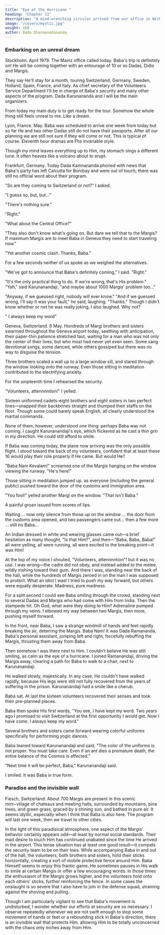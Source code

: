 ```yaml
---
title: "Eye of the Hurricane "
heading: "Chapter 11"
description: "A mind-wrenching circular arrived from our office in Wichita. Baba is in jail in India"
image: "/covers/mystic.jpg"
weight: 160
author: Dada Dharmavedananda
---
```

 


### Embarking on an unreal dream 

Stockholm. April 1979. The Mainz office called today. Baba's trip is definitely on! He will be coming together with an entourage of 10 or so Dadas, Didis and Margis. 

They say He'll stay for a month, touring Switzerland, Germany, Sweden, Holland, Spain, France, and Italy. As chief secretary of the Volunteers Service Department I'll be in charge of Baba's security and many other aspects of the program. Dada Karunananda and I will be the main 
organizers. 

From today my main duty is to get ready for the tour. Somehow the whole 
thing still feels unreal to me. Like a dream. 

Lyon, France. May. Baba was scheduled to arrive one week from today but 
so far He and two other Dadas still do not have their passports. After all our 
planning we are still not sure if they will come or not. This is typical of course. 
Eleventh hour dramas are Fhs invariable style. 

Though my mind leaves everything up to Him, my stomach sings a 
different tune. It often heaves like a volcano about to erupt. 

Frankfurt, Germany. Today Dada Kamnananda phoned with news that 
Baba's party has left Calcutta for Bombay and were out of touch; there was still 
no official word about their program. 

"So are they coming to Switzerland or not?" I asked. 

"I guess so, but, but..." 

"There's nothing sure." 

"Right." 

"What about the Central Office?" 


"They also don't know what's going on. But dare we tell that to the Margis? 
If maximum Margis are to meet Baba in Geneva they need to start traveling 
now." 

"Yet another cosmic clash. Thanks, Baba." 

For a few seconds neither of us spoke as we weighed the alternatives. 

"We've got to announce that Baba's definitely coming," I said. "Right." 

"It's the only practical thing to do. If we're wrong, that's His problem." "Yah," 
said Karunanandaji, "and maybe about 1000 Margis' problem too..." 

"Anyway, if we guessed right, nobody will ever know." "And if we guessed 
wrong, I'll say it was your fault," he said, laughing. "Thanks." Though I didn't 
know whether or not he was really joking, I also laughed. Why not? 

" I always keep my word" 

Geneva, Switzerland. 6 May. Hundreds of Margi brothers and sisters swarmed throughout the Geneva airport today, seething with anticipation, their paper-thin patience stretched taut, waiting for a man who was not only the center of their lives, but who most had never yet even seen. Some sang 
devotional songs, some danced, while others gossiped but there was no way to 
disguise the tension. 

Three brothers scaled a wall up to a large window sill, and stared through the window looking onto the runway. Even those sitting in meditation contributed to the electrifying anxiety. 

For the umpteenth time I rehearsed the security. 

"Volunteers, attennnntion!" I yelled. 

Sixteen uniformed cadets-eight brothers and eight sisters in two perfect 
lines—snapped their backbones straight and thumped their staffs on the floor. 
Though some could barely speak English, all clearly understood the martial 
commands. 

None of them, however, understood one thing: perhaps Baba was not 
coming. I caught Karunanandaji's eye, which flickered as he cast a thin grin in 
my direction. He could still afford to smile. 

If Baba was coming today, the plane now arriving was the only possible 
flight. I stood toward the back of my volunteers, confident that at least these 16 would play their role properly if He came. But would He? 

"Baba Nam Kevalam!" screamed one of the Margis hanging on the window 
viewing the runway. "He's here!" 

Those sitting in meditation jumped up. as everyone (including the general 
public) pushed toward the door of the customs and immigration area. 

"You fool!" yelled another Margi on the window. "That isn't Baba." 

A painful groan issued from scores of lips. 

Waiting ... now only silence from those up on the window ... the door from 
the customs area opened, and two passengers came out... then a few more ... 
still no Baba... 

An Indian dressed in white and wearing glasses came out—a brief 
hesitation as many thought, "Is that Him?", and then—"Baba, Baba, Baba!" all 
were yelling, all were running, all were excited to the breaking point—it was 
Him! 

At the top of my voice I shouted, "Volunteers, attennnntion"! but it was no 
use. I was wrong—the cadre did not obey, and instead added to the melee, 
wildly mshing toward their gum. And there I was, standing near the back of the 
hall, while the hundreds of Margis zeroed in on the man I was supposed to 
protect. What an idiot I was! I tried to push my way forward, but others were 
equally desperate. Madness, pure madness. 

For a split second I could see Baba smiling through the crowd, standing 
next to several Dadas and Margis who had come with Him from India. Then 
the stampede hit. Oh God, what were they doing to Him? Adrenaline pumped 
through my veins. I elbowed my way between two Margis, then more, pushing 
myself forward. 

In the front, near Baba, I saw a strange windmill of hands and feet rapidly 
breaking the air, deterring the Margis. Baba Nam! It was Dada Ramananda, 
Baba's personal assistant, jumping left and right, forcefully rebuffing the 
Margis, thrusting them away from Baba. 

Then somehow I was there next to Him. I couldn't believe He was still 
smiling, as calm as the eye of a hurricane. I joined Ramanandaji, driving the 
Margis away, clearing a path for Baba to walk to a chair, next to 
Karunanandaji. 

He walked slowly, majestically. In any case, He couldn't have walked 
rapidly, because His legs were still not fully recovered from the years of 
suffering in the prison. Karunanandaji had a smile like a cherub. 

Baba sat. At last the sixteen volunteers recovered their senses and took 
their pre-planned places. 

Baba then spoke His first words, "You see, I have kept my word. Two 
years ago I promised to visit Switzerland at the first opportunity I would get. 
Now I have come. I always keep my word." 

Several brothers and sisters came forward wearing colorful uniforms 
specifically for performing yogic dances. 

Baba leaned toward Karunanandaji and said, "The color of the uniforms is 
not proper. You must take care. Even if an ant dies a premature death, the 
entire balance of the Cosmos is affected." 

"Next time it will be perfect, Baba," Karunanandaji said. 

I smiled. It was Baba in true form. 


### Paradise and the invisible wall 


Fiesch, Switzerland. About 700 Margis are present in this scenic mini¬village of chateaus and meeting halls, surrounded by mountains, pine trees, and green grass, graced by a shining sun, and bathed in pure air. It seems idyllic, especially when I think that Baba is also here. The program will last one week, then we travel to other cities. 

In the light of this paradisical atmosphere, one aspect of the Margis' behavior certainly appears odd—at least by normal social standards. Their mad desire to touch Him has continued unabated since the time He arrived in the airport. This tense situation has at least one good result—it compels the security team to be on their toes. While accompanying Baba in and out of the hall, the volunteers, both brothers and sisters, hold their sticks horizontally, creating a sort of mobile protective fence around Him. Baba Himself seems to enjoy this frantic game. He sometimes pauses in His walk to smile at certain Margis or offer a few encouraging words. In those times the enthusiasm of the Margis grows higher, and the volunteers hold onto each others' sticks, further reinforcing the fence. In some cases the onslaught is so severe that I also have to join in the defense squad, straining against the shoving and pulling. 

Though  I am particularly vigilant to see that Baba's movement is undisturbed, I wonder  whether our efforts at security are so necessary. I observe repeatedly whenever we are not swift enough to stop some movement of hands or feet or a  rebounding stick in Baba's direction, there is an invisible wall that protects Him. allowing Him to be totally unconcerned with the chaos only inches away from Him. 
